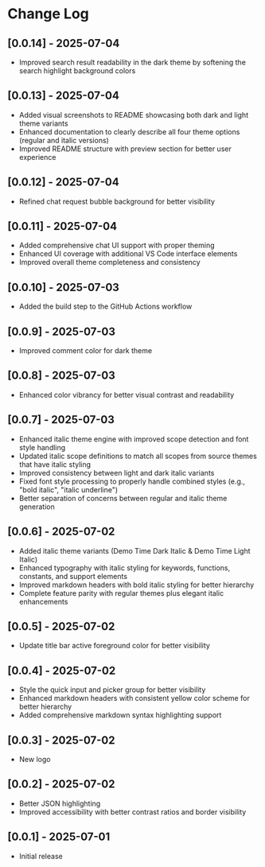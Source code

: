 # Change Log

## [0.0.14] - 2025-07-04

- Improved search result readability in the dark theme by softening the search highlight background colors

## [0.0.13] - 2025-07-04

- Added visual screenshots to README showcasing both dark and light theme variants
- Enhanced documentation to clearly describe all four theme options (regular and italic versions)
- Improved README structure with preview section for better user experience

## [0.0.12] - 2025-07-04

- Refined chat request bubble background for better visibility

## [0.0.11] - 2025-07-04

- Added comprehensive chat UI support with proper theming
- Enhanced UI coverage with additional VS Code interface elements
- Improved overall theme completeness and consistency

## [0.0.10] - 2025-07-03

- Added the build step to the GitHub Actions workflow

## [0.0.9] - 2025-07-03

- Improved comment color for dark theme

## [0.0.8] - 2025-07-03

- Enhanced color vibrancy for better visual contrast and readability

## [0.0.7] - 2025-07-03

- Enhanced italic theme engine with improved scope detection and font style handling
- Updated italic scope definitions to match all scopes from source themes that have italic styling
- Improved consistency between light and dark italic variants
- Fixed font style processing to properly handle combined styles (e.g., "bold italic", "italic underline")
- Better separation of concerns between regular and italic theme generation

## [0.0.6] - 2025-07-02

- Added italic theme variants (Demo Time Dark Italic & Demo Time Light Italic)
- Enhanced typography with italic styling for keywords, functions, constants, and support elements
- Improved markdown headers with bold italic styling for better hierarchy
- Complete feature parity with regular themes plus elegant italic enhancements

## [0.0.5] - 2025-07-02

- Update title bar active foreground color for better visibility

## [0.0.4] - 2025-07-02

- Style the quick input and picker group for better visibility
- Enhanced markdown headers with consistent yellow color scheme for better hierarchy
- Added comprehensive markdown syntax highlighting support

## [0.0.3] - 2025-07-02

- New logo

## [0.0.2] - 2025-07-02

- Better JSON highlighting
- Improved accessibility with better contrast ratios and border visibility

## [0.0.1] - 2025-07-01

- Initial release
